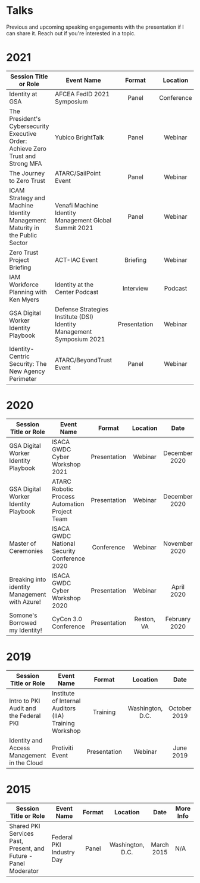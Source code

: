 # Talks

Previous and upcoming speaking engagements with the presentation if I can share it. Reach out if you're interested in a topic.

# 2021

| Session Title or Role | Event Name | Format | Location | Date | More Info |
| --------------------- | ---------- | :----: | :------: | :--: | --------- |
| Identity at GSA | AFCEA FedID 2021 Symposium | Panel | Conference | August 2021 | [Event Info](2108-Fedid.md)
| The President's Cybersecurity Executive Order: Achieve Zero Trust and Strong MFA | Yubico BrightTalk |  Panel | Webinar | June 2021 | [Event Info / Recording](2106-Yubico.md)
| The Journey to Zero Trust | ATARC/SailPoint Event | Panel | Webinar | June 2021 | [Event Info](2106-SailPointZT.md) |
| ICAM Strategy and Machine Identity Management Maturity in the Public Sector | Venafi Machine Identity Management Global Summit 2021 | Panel | Webinar | May 2021 | [Event Info](2105-VenafiSummit.md) |
| Zero Trust Project Briefing | ACT-IAC Event | Briefing | Webinar | May 2021 | [Event Info](2105-ACTIACZTProject.md) |
| IAM Workforce Planning with Ken Myers | Identity at the Center Podcast | Interview | Podcast | April 2021 | [Event Info](2104-IATCPodcast.md) |
| GSA Digital Worker Identity Playbook | Defense Strategies Institute (DSI) Identity Management Symposium 2021 | Presentation | Webinar | April 2021 | [Event Info](2104-DSIIDMGSADWPlaybook.md) |
| Identity-Centric Security: The New Agency Perimeter | ATARC/BeyondTrust Event | Panel | Webinar | April 2021 | [Event Info / Recording / Press](2104-ATARCIdentity.md) |

# 2020

| Session Title or Role | Event Name | Format | Location | Date | More Info |
| --------------------- | ---------- | :----: | :------: | :--: | --------- |
| GSA Digital Worker Identity Playbook | ISACA GWDC Cyber Workshop 2021 | Presentation | Webinar | December 2020 | [Event Info](2012-VCWGSADWPlaybook.md) |
| GSA Digital Worker Identity Playbook | ATARC Robotic Process Automation Project Team | Presentation | Webinar | December 2020 | [Event Info / Recording / Press](2012-ATARCDWPlaybook.md) |
| Master of Ceremonies | ISACA GWDC National Security Conference 2020 | Conference | Webinar | November 2020 | [Event Info](2011-ISACAGWDCNatSec.md) |
| Breaking into identity Management with Azure! | ISACA GWDC Cyber Workshop 2020 | Presentation | Webinar | April 2020 | [Event Info / Presentation / Recording](2004-BreakingIdentity.md) |
| Somone's Borrowed my Identity! | CyCon 3.0 Conference | Presentation | Reston, VA | February 2020 | [Event Info / Presentation](2002-cycon3.md) |

# 2019

| Session Title or Role | Event Name | Format | Location | Date | More Info |
| --------------------- | ---------- | :----: | :------: | :--: | --------- |
| Intro to PKI Audit and the Federal PKI | Institute of Internal Auditors (IIA) Training Workshop | Training | Washington, D.C. | October 2019 | [Event Info](1910-pkiaudit.md) |
| Identity and Access Management in the Cloud | Protiviti Event | Presentation | Webinar | June 2019 | [Event Info / Recording](1906-prowebinar.md) |

# 2015

| Session Title or Role | Event Name | Format | Location | Date | More Info |
| --------------------- | ---------- | :----: | :------: | :--: | --------- |
| Shared PKI Services Past, Present, and Future - Panel Moderator | Federal PKI Industry Day | Panel | Washington, D.C. | March 2015 | N/A |
